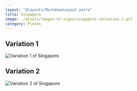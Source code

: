 ```yaml
---
layout: "@layouts/MarkdownLayout.astro"
title: Singapore
image: ./assets/images-of-signs/singapore-variation-1.gif
category: Places
---
```


## Variation 1

![Variation 1 of Singapore](@signs/singapore-variation-1.gif)

## Variation 2

![Variation 2 of Singapore](@signs/singapore-variation-2.gif)
